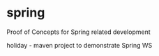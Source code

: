 # spring
Proof of Concepts for Spring related development

holiday - maven project to demonstrate Spring WS
